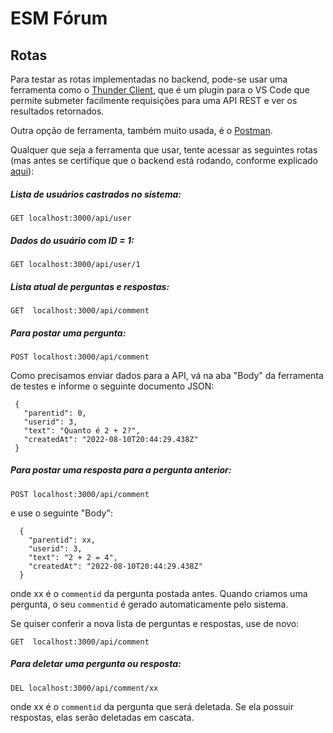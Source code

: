# ESM Fórum

## Rotas

Para testar as rotas implementadas no backend, pode-se usar uma ferramenta como o
[Thunder Client](https://marketplace.visualstudio.com/items?itemName=rangav.vscode-thunder-client), 
que é um plugin para o VS Code que permite submeter facilmente requisições para uma
API REST e ver os resultados retornados. 

Outra opção de ferramenta, também muito usada, é o [Postman](https://www.postman.com/).

Qualquer que seja a ferramenta que usar, tente acessar as seguintes rotas (mas antes
se certifique que o backend está rodando, conforme explicado 
[aqui](https://github.com/aserg-ufmg/esmforum/blob/main/docs/install-info.md)):

##### Lista de usuários castrados no sistema: #####

`GET localhost:3000/api/user`
  
##### Dados do usuário com ID = 1: #####

 `GET localhost:3000/api/user/1`

##### Lista atual de perguntas e respostas: #####

`GET  localhost:3000/api/comment`

##### Para postar uma pergunta: #####
 
`POST localhost:3000/api/comment`
  
Como precisamos enviar dados para a API, vá na aba "Body" da ferramenta de testes e informe 
o seguinte documento JSON:
  
 ```
  {
    "parentid": 0,
    "userid": 3,
    "text": "Quanto é 2 + 2?",
    "createdAt": "2022-08-10T20:44:29.438Z"
  }
  ```
  
##### Para postar uma resposta para a pergunta anterior: #####
  
`POST localhost:3000/api/comment`
  
e use o seguinte "Body": 

```
  {
    "parentid": xx,  
    "userid": 3,
    "text": "2 + 2 = 4",
    "createdAt": "2022-08-10T20:44:29.438Z"
  }
```
  
onde xx é o `commentid` da pergunta postada antes. Quando criamos uma pergunta, o seu `commentid` é 
gerado automaticamente pelo sistema.
  
Se quiser conferir a nova lista de perguntas e respostas, use de novo:
  
`GET  localhost:3000/api/comment`
  
  
##### Para deletar uma pergunta ou resposta: #####

`DEL localhost:3000/api/comment/xx`
  
onde xx é o `commentid` da pergunta que será deletada. Se ela possuir respostas, elas serão deletadas em cascata.
  
